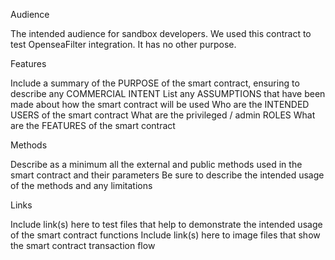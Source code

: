 Audience

The intended audience for sandbox developers. We used this contract to test OpenseaFilter integration. It has no other purpose.

Features

Include a summary of the PURPOSE of the smart contract, ensuring to describe any COMMERCIAL INTENT
List any ASSUMPTIONS that have been made about how the smart contract will be used
Who are the INTENDED USERS of the smart contract
What are the privileged / admin ROLES
What are the FEATURES of the smart contract

Methods

Describe as a minimum all the external and public methods used in the smart contract and their parameters
Be sure to describe the intended usage of the methods and any limitations

Links

Include link(s) here to test files that help to demonstrate the intended usage of the smart contract functions
Include link(s) here to image files that show the smart contract transaction flow
